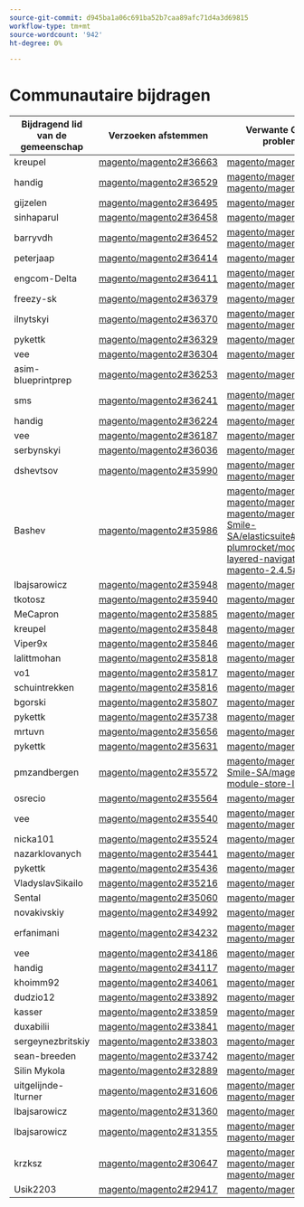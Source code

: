 ```yaml
---
source-git-commit: d945ba1a06c691ba52b7caa89afc71d4a3d69815
workflow-type: tm+mt
source-wordcount: '942'
ht-degree: 0%

---
```

# Communautaire bijdragen

| Bijdragend lid van de gemeenschap | Verzoeken afstemmen | Verwante GitHub-problemen |
| ------- | ------- | ------- |
| kreupel | [magento/magento2#36663](https://github.com/magento/magento2/pull/36663) | [magento/magento2#14495](https://github.com/magento/magento2/issues/14495) |
| handig | [magento/magento2#36529](https://github.com/magento/magento2/pull/36529) | [magento/magento2#36726](https://github.com/magento/magento2/issues/36726) [magento/magento2#35546](https://github.com/magento/magento2/issues/35546) |
| gijzelen | [magento/magento2#36495](https://github.com/magento/magento2/pull/36495) | [magento/magento2#36515](https://github.com/magento/magento2/issues/36515) |
| sinhaparul | [magento/magento2#36458](https://github.com/magento/magento2/pull/36458) | [magento/magento2#36639](https://github.com/magento/magento2/issues/36639) |
| barryvdh | [magento/magento2#36452](https://github.com/magento/magento2/pull/36452) | [magento/magento2#32004](https://github.com/magento/magento2/issues/32004) [magento/magento2#36891](https://github.com/magento/magento2/issues/36891) |
| peterjaap | [magento/magento2#36414](https://github.com/magento/magento2/pull/36414) | [magento/magento2#36831](https://github.com/magento/magento2/issues/36831) |
| engcom-Delta | [magento/magento2#36411](https://github.com/magento/magento2/pull/36411) | [magento/magento2#35971](https://github.com/magento/magento2/issues/35971) [magento/magento2#36841](https://github.com/magento/magento2/issues/36841) |
| freezy-sk | [magento/magento2#36379](https://github.com/magento/magento2/pull/36379) | [magento/magento2#36640](https://github.com/magento/magento2/issues/36640) |
| ilnytskyi | [magento/magento2#36370](https://github.com/magento/magento2/pull/36370) | [magento/magento2#36482](https://github.com/magento/magento2/issues/36482) [magento/magento2#36471](https://github.com/magento/magento2/issues/36471) |
| pykettk | [magento/magento2#36329](https://github.com/magento/magento2/pull/36329) | [magento/magento2#36641](https://github.com/magento/magento2/issues/36641) |
| vee | [magento/magento2#36304](https://github.com/magento/magento2/pull/36304) | [magento/magento2#36338](https://github.com/magento/magento2/issues/36338) |
| asim-blueprintprep | [magento/magento2#36253](https://github.com/magento/magento2/pull/36253) | [magento/magento2#36252](https://github.com/magento/magento2/issues/36252) |
| sms | [magento/magento2#36241](https://github.com/magento/magento2/pull/36241) | [magento/magento2#36349](https://github.com/magento/magento2/issues/36349) [magento/magento2#29448](https://github.com/magento/magento2/issues/29448) |
| handig | [magento/magento2#36224](https://github.com/magento/magento2/pull/36224) | [magento/magento2#36334](https://github.com/magento/magento2/issues/36334) |
| vee | [magento/magento2#36187](https://github.com/magento/magento2/pull/36187) | [magento/magento2#36554](https://github.com/magento/magento2/issues/36554) |
| serbynskyi | [magento/magento2#36036](https://github.com/magento/magento2/pull/36036) | [magento/magento2#36337](https://github.com/magento/magento2/issues/36337) |
| dshevtsov | [magento/magento2#35990](https://github.com/magento/magento2/pull/35990) | [magento/magento2#36230](https://github.com/magento/magento2/issues/36230) [magento/magento2#36651](https://github.com/magento/magento2/issues/36651) |
| Bashev | [magento/magento2#35986](https://github.com/magento/magento2/pull/35986) | [magento/magento2#35899](https://github.com/magento/magento2/issues/35899) [magento/magento2#36055](https://github.com/magento/magento2/issues/36055) [magento/magento2#36312](https://github.com/magento/magento2/issues/36312) [Smile-SA/elasticsuite#2772](https://github.com/Smile-SA/elasticsuite/issues/2772) [plumrocket/module-layered-navigation-fix-magento-2.4.5#1](https://github.com/plumrocket/module-layered-navigation-fix-magento-2.4.5/issues/1) |
| lbajsarowicz | [magento/magento2#35948](https://github.com/magento/magento2/pull/35948) | [magento/magento2#36539](https://github.com/magento/magento2/issues/36539) |
| tkotosz | [magento/magento2#35940](https://github.com/magento/magento2/pull/35940) | [magento/magento2#36642](https://github.com/magento/magento2/issues/36642) |
| MeCapron | [magento/magento2#35885](https://github.com/magento/magento2/pull/35885) | [magento/magento2#36042](https://github.com/magento/magento2/issues/36042) |
| kreupel | [magento/magento2#35848](https://github.com/magento/magento2/pull/35848) | [magento/magento2#35939](https://github.com/magento/magento2/issues/35939) |
| Viper9x | [magento/magento2#35846](https://github.com/magento/magento2/pull/35846) | [magento/magento2#36643](https://github.com/magento/magento2/issues/36643) |
| lalittmohan | [magento/magento2#35818](https://github.com/magento/magento2/pull/35818) | [magento/magento2#36644](https://github.com/magento/magento2/issues/36644) |
| vo1 | [magento/magento2#35817](https://github.com/magento/magento2/pull/35817) | [magento/magento2#36645](https://github.com/magento/magento2/issues/36645) |
| schuintrekken | [magento/magento2#35816](https://github.com/magento/magento2/pull/35816) | [magento/magento2#36593](https://github.com/magento/magento2/issues/36593) |
| bgorski | [magento/magento2#35807](https://github.com/magento/magento2/pull/35807) | [magento/magento2#35994](https://github.com/magento/magento2/issues/35994) |
| pykettk | [magento/magento2#35738](https://github.com/magento/magento2/pull/35738) | [magento/magento2#36646](https://github.com/magento/magento2/issues/36646) |
| mrtuvn | [magento/magento2#35656](https://github.com/magento/magento2/pull/35656) | [magento/magento2#36647](https://github.com/magento/magento2/issues/36647) |
| pykettk | [magento/magento2#35631](https://github.com/magento/magento2/pull/35631) | [magento/magento2#36648](https://github.com/magento/magento2/issues/36648) |
| pmzandbergen | [magento/magento2#35572](https://github.com/magento/magento2/pull/35572) | [magento/magento2#35579](https://github.com/magento/magento2/issues/35579) [Smile-SA/magento2-module-store-locator#134](https://github.com/Smile-SA/magento2-module-store-locator/issues/134) |
| osrecio | [magento/magento2#35564](https://github.com/magento/magento2/pull/35564) | [magento/magento2#35568](https://github.com/magento/magento2/issues/35568) |
| vee | [magento/magento2#35540](https://github.com/magento/magento2/pull/35540) | [magento/magento2#35325](https://github.com/magento/magento2/issues/35325) [magento/magento2#35711](https://github.com/magento/magento2/issues/35711) |
| nicka101 | [magento/magento2#35524](https://github.com/magento/magento2/pull/35524) | [magento/magento2#35719](https://github.com/magento/magento2/issues/35719) |
| nazarklovanych | [magento/magento2#35441](https://github.com/magento/magento2/pull/35441) | [magento/magento2#35558](https://github.com/magento/magento2/issues/35558) |
| pykettk | [magento/magento2#35436](https://github.com/magento/magento2/pull/35436) | [magento/magento2#35488](https://github.com/magento/magento2/issues/35488) |
| VladyslavSikailo | [magento/magento2#35216](https://github.com/magento/magento2/pull/35216) | [magento/magento2#35417](https://github.com/magento/magento2/issues/35417) |
| Sental | [magento/magento2#35060](https://github.com/magento/magento2/pull/35060) | [magento/magento2#32177](https://github.com/magento/magento2/issues/32177) |
| novakivskiy | [magento/magento2#34992](https://github.com/magento/magento2/pull/34992) | [magento/magento2#34991](https://github.com/magento/magento2/issues/34991) |
| erfanimani | [magento/magento2#34232](https://github.com/magento/magento2/pull/34232) | [magento/magento2#34246](https://github.com/magento/magento2/issues/34246) [magento/magento2#34247](https://github.com/magento/magento2/issues/34247) |
| vee | [magento/magento2#34186](https://github.com/magento/magento2/pull/34186) | [magento/magento2#34321](https://github.com/magento/magento2/issues/34321) |
| handig | [magento/magento2#34117](https://github.com/magento/magento2/pull/34117) | [magento/magento2#36628](https://github.com/magento/magento2/issues/36628) |
| khoimm92 | [magento/magento2#34061](https://github.com/magento/magento2/pull/34061) | [magento/magento2#35481](https://github.com/magento/magento2/issues/35481) |
| dudzio12 | [magento/magento2#33892](https://github.com/magento/magento2/pull/33892) | [magento/magento2#33820](https://github.com/magento/magento2/issues/33820) |
| kasser | [magento/magento2#33859](https://github.com/magento/magento2/pull/33859) | [magento/magento2#34439](https://github.com/magento/magento2/issues/34439) |
| duxabilii | [magento/magento2#33841](https://github.com/magento/magento2/pull/33841) | [magento/magento2#35187](https://github.com/magento/magento2/issues/35187) |
| sergeynezbritskiy | [magento/magento2#33803](https://github.com/magento/magento2/pull/33803) | [magento/magento2#33802](https://github.com/magento/magento2/issues/33802) |
| sean-breeden | [magento/magento2#33742](https://github.com/magento/magento2/pull/33742) | [magento/magento2#34524](https://github.com/magento/magento2/issues/34524) |
| Silin Mykola | [magento/magento2#32889](https://github.com/magento/magento2/pull/32889) | [magento/magento2#35858](https://github.com/magento/magento2/issues/35858) |
| uitgelijnde-lturner | [magento/magento2#31606](https://github.com/magento/magento2/pull/31606) | [magento/magento2#31643](https://github.com/magento/magento2/issues/31643) [magento/magento2#31866](https://github.com/magento/magento2/issues/31866) |
| lbajsarowicz | [magento/magento2#31360](https://github.com/magento/magento2/pull/31360) | [magento/magento2#31443](https://github.com/magento/magento2/issues/31443) |
| lbajsarowicz | [magento/magento2#31355](https://github.com/magento/magento2/pull/31355) | [magento/magento2#31373](https://github.com/magento/magento2/issues/31373) [magento/magento2#32625](https://github.com/magento/magento2/issues/32625) |
| krzksz | [magento/magento2#30647](https://github.com/magento/magento2/pull/30647) | [magento/magento2#30672](https://github.com/magento/magento2/issues/30672) [magento/magento2#32985](https://github.com/magento/magento2/issues/32985) [magento/magento2#30613](https://github.com/magento/magento2/issues/30613) |
| Usik2203 | [magento/magento2#29417](https://github.com/magento/magento2/pull/29417) | [magento/magento2#29418](https://github.com/magento/magento2/issues/29418) |
